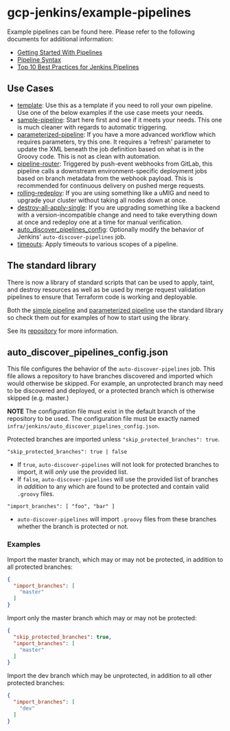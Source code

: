 # gcp-jenkins/example-pipelines
Example pipelines can be found here. Please refer to the following documents for additional information:
- [Getting Started With Pipelines](https://jenkins.io/doc/book/pipeline/getting-started/)
- [Pipeline Syntax](https://jenkins.io/doc/book/pipeline/syntax/)
- [Top 10 Best Practices for Jenkins Pipelines](https://www.cloudbees.com/blog/top-10-best-practices-jenkins-pipeline-plugin)

## Use Cases
- [template](template.groovy): Use this as a template if you need to roll your own pipeline. Use one of the below examples if the use case meets your needs.
- [sample-pipeline](sample-deploy.groovy): Start here first and see if it meets your needs. This one is much cleaner with regards to automatic triggering.
- [parameterized-pipeline](parameterized-deploy.groovy): If you have a more advanced workflow which requires parameters, try this one. It requires a 'refresh' parameter to update the XML beneath the job definition based on what is in the Groovy code. This is not as clean with automation.
- [pipeline-router](default-pipeline-router.groovy): Triggered by push-event webhooks from GitLab, this pipeline calls a downstream environment-specific deployment jobs based on branch metadata from the webhook payload.  This is recommended for continuous delivery on pushed merge requests.
- [rolling-redeploy](rolling-redeploy.groovy): If you are using something like a uMIG and need to upgrade your cluster without taking all nodes down at once.
- [destroy-all-apply-single](destroy-all-apply-single.groovy): If you are upgrading something like a backend with a version-incompatible change and need to take everything down at once and redeploy one at a time for manual verification.
- [auto_discover_pipelines_config](auto_discover_pipelines_config.json): Optionally modify the behavior of Jenkins' `auto-discover-pipelines` job.
- [timeouts](timeouts.groovy): Apply timeouts to various scopes of a pipeline.

## The standard library
There is now a library of standard scripts that can be used to apply, taint, and destroy resources as well as be used by merge request validation pipelines to ensure that Terraform code is working and deployable.

Both the [simple pipeline](sample-deploy.groovy) and [parameterized pipeline](parameterized-deploy.groovy) use the standard library so check them out for examples of how to start using the library.

See its [repository](https://gitlab.marketo.org/GCP-Infrastructure/gcp-jenkins-stdlib) for more information.

## auto_discover_pipelines_config.json

This file configures the behavior of the `auto-discover-pipelines` job.  This
file allows a repository to have branches discovered and imported which would
otherwise be skipped.  For example, an unprotected branch may need to be
discovered and deployed, or a protected branch which is otherwise skipped (e.g.
master.)

__NOTE__ The configuration file must exist in the default branch of the
repository to be used.  The configuration file must be exactly named
`infra/jenkins/auto_discover_pipelines_config.json`.

Protected branches are imported unless `"skip_protected_branches": true`.

`"skip_protected_branches": true | false`

 * If `true`, `auto-discover-pipelines` will not look for protected branches
   to import, it will _only_ use the provided list.
 * If `false`, `auto-discover-pipelines` will use the provided list of
   branches in _addition_ to any which are found to be protected and contain
   valid `.groovy` files.

`"import_branches": [ "foo", "bar" ]`

 * `auto-discover-pipelines` will import `.groovy` files from these branches
   whether the branch is protected or not.

### Examples


Import the master branch, which may or may not be protected, in addition to all
protected branches:

```json
{
  "import_branches": [
    "master"
  ]
}
```

Import only the master branch which may or may not be protected:

```json
{
  "skip_protected_branches": true,
  "import_branches": [
    "master"
  ]
}
```

Import the dev branch which may be unprotected, in addition to all other
protected branches:

```json
{
  "import_branches": [
    "dev"
  ]
}
```
